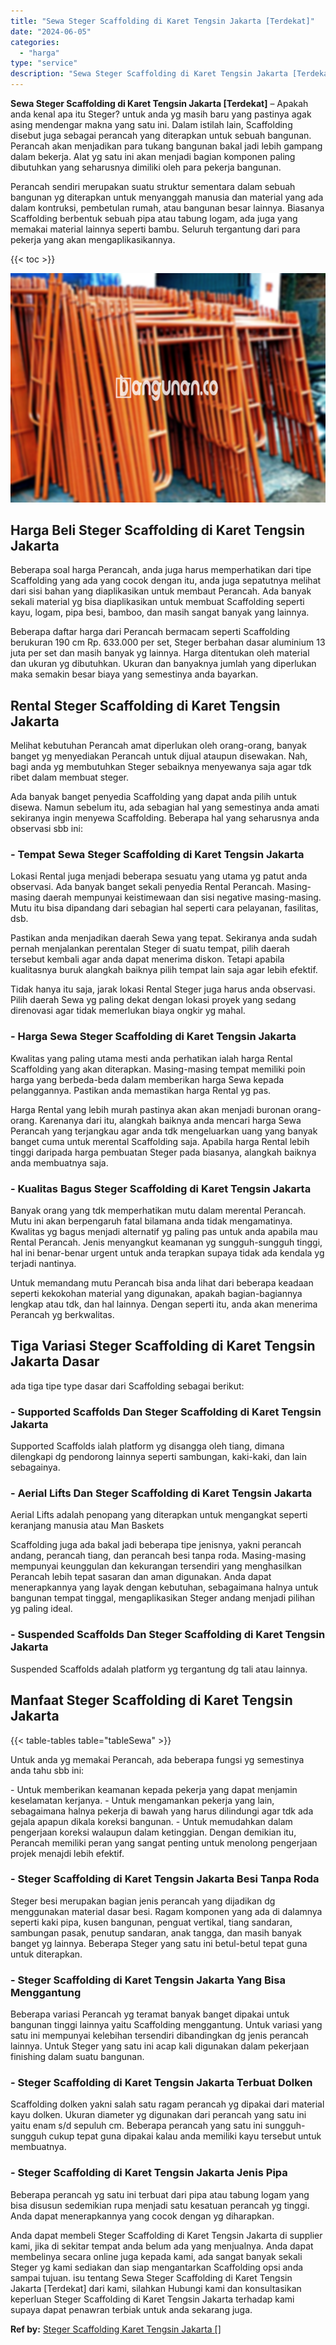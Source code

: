 ```yaml
---
title: "Sewa Steger Scaffolding di Karet Tengsin Jakarta [Terdekat]"
date: "2024-06-05"
categories: 
  - "harga"
type: "service"
description: "Sewa Steger Scaffolding di Karet Tengsin Jakarta [Terdekat]. Anda dapat membeli Steger Scaffolding di Karet Tengsin Jakarta di supplier kami, jika di sekitar..."
---
```


**Sewa Steger Scaffolding di Karet Tengsin Jakarta \[Terdekat\]** – Apakah anda kenal apa itu Steger? untuk anda yg masih baru yang pastinya agak asing mendengar makna yang satu ini. Dalam istilah lain, Scaffolding disebut juga sebagai perancah yang diterapkan untuk sebuah bangunan. Perancah akan menjadikan para tukang bangunan bakal jadi lebih gampang dalam bekerja. Alat yg satu ini akan menjadi bagian komponen paling dibutuhkan yang seharusnya dimiliki oleh para pekerja bangunan.

Perancah sendiri merupakan suatu struktur sementara dalam sebuah bangunan yg diterapkan untuk menyanggah manusia dan material yang ada dalam kontruksi, pembetulan rumah, atau bangunan besar lainnya. Biasanya Scaffolding berbentuk sebuah pipa atau tabung logam, ada juga yang memakai material lainnya seperti bambu. Seluruh tergantung dari para pekerja yang akan mengaplikasikannya.

{{< toc >}}

![Sewa Steger Scaffolding di Karet Tengsin Jakarta [Terdekat]](/images/sewa-scaffolding-steger-06.png)

## Harga Beli Steger Scaffolding di Karet Tengsin Jakarta

Beberapa soal harga Perancah, anda juga harus memperhatikan dari tipe Scaffolding yang ada yang cocok dengan itu, anda juga sepatutnya melihat dari sisi bahan yang diaplikasikan untuk membaut Perancah. Ada banyak sekali material yg bisa diaplikasikan untuk membuat Scaffolding seperti kayu, logam, pipa besi, bamboo, dan masih sangat banyak yang lainnya.

Beberapa daftar harga dari Perancah bermacam seperti Scaffolding berukuran 190 cm Rp. 633.000 per set, Steger berbahan dasar aluminium 13 juta per set dan masih banyak yg lainnya. Harga ditentukan oleh material dan ukuran yg dibutuhkan. Ukuran dan banyaknya jumlah yang diperlukan maka semakin besar biaya yang semestinya anda bayarkan.

## Rental Steger Scaffolding di Karet Tengsin Jakarta

Melihat kebutuhan Perancah amat diperlukan oleh orang-orang, banyak banget yg menyediakan Perancah untuk dijual ataupun disewakan. Nah, bagi anda yg membutuhkan Steger sebaiknya menyewanya saja agar tdk ribet dalam membuat steger.

Ada banyak banget penyedia Scaffolding yang dapat anda pilih untuk disewa. Namun sebelum itu, ada sebagian hal yang semestinya anda amati sekiranya ingin menyewa Scaffolding. Beberapa hal yang seharusnya anda observasi sbb ini:

### \- Tempat Sewa Steger Scaffolding di Karet Tengsin Jakarta

Lokasi Rental juga menjadi beberapa sesuatu yang utama yg patut anda observasi. Ada banyak banget sekali penyedia Rental Perancah. Masing-masing daerah mempunyai keistimewaan dan sisi negative masing-masing. Mutu itu bisa dipandang dari sebagian hal seperti cara pelayanan, fasilitas, dsb.

Pastikan anda menjadikan daerah Sewa yang tepat. Sekiranya anda sudah pernah menjalankan perentalan Steger di suatu tempat, pilih daerah tersebut kembali agar anda dapat menerima diskon. Tetapi apabila kualitasnya buruk alangkah baiknya pilih tempat lain saja agar lebih efektif.

Tidak hanya itu saja, jarak lokasi Rental Steger juga harus anda observasi. Pilih daerah Sewa yg paling dekat dengan lokasi proyek yang sedang direnovasi agar tidak memerlukan biaya ongkir yg mahal.

### \- Harga Sewa Steger Scaffolding di Karet Tengsin Jakarta

Kwalitas yang paling utama mesti anda perhatikan ialah harga Rental Scaffolding yang akan diterapkan. Masing-masing tempat memiliki poin harga yang berbeda-beda dalam memberikan harga Sewa kepada pelanggannya. Pastikan anda memastikan harga Rental yg pas.

Harga Rental yang lebih murah pastinya akan akan menjadi buronan orang-orang. Karenanya dari itu, alangkah baiknya anda mencari harga Sewa Perancah yang terjangkau agar anda tdk mengeluarkan uang yang banyak banget cuma untuk merental Scaffolding saja. Apabila harga Rental lebih tinggi daripada harga pembuatan Steger pada biasanya, alangkah baiknya anda membuatnya saja.

### \- Kualitas Bagus Steger Scaffolding di Karet Tengsin Jakarta

Banyak orang yang tdk memperhatikan mutu dalam merental Perancah. Mutu ini akan berpengaruh fatal bilamana anda tidak mengamatinya. Kwalitas yg bagus menjadi alternatif yg paling pas untuk anda apabila mau Rental Perancah. Jenis menyangkut keamanan yg sungguh-sungguh tinggi, hal ini benar-benar urgent untuk anda terapkan supaya tidak ada kendala yg terjadi nantinya.

Untuk memandang mutu Perancah bisa anda lihat dari beberapa keadaan seperti kekokohan material yang digunakan, apakah bagian-bagiannya lengkap atau tdk, dan hal lainnya. Dengan seperti itu, anda akan menerima Perancah yg berkwalitas.

## Tiga Variasi Steger Scaffolding di Karet Tengsin Jakarta Dasar

ada tiga tipe type dasar dari Scaffolding sebagai berikut:

### \- Supported Scaffolds Dan Steger Scaffolding di Karet Tengsin Jakarta

Supported Scaffolds ialah platform yg disangga oleh tiang, dimana dilengkapi dg pendorong lainnya seperti sambungan, kaki-kaki, dan lain sebagainya.

### \- Aerial Lifts Dan Steger Scaffolding di Karet Tengsin Jakarta

Aerial Lifts adalah penopang yang diterapkan untuk mengangkat seperti keranjang manusia atau Man Baskets

Scaffolding juga ada bakal jadi beberapa tipe jenisnya, yakni perancah andang, perancah tiang, dan perancah besi tanpa roda. Masing-masing mempunyai keunggulan dan kekurangan tersendiri yang menghasilkan Perancah lebih tepat sasaran dan aman digunakan. Anda dapat menerapkannya yang layak dengan kebutuhan, sebagaimana halnya untuk bangunan tempat tinggal, mengaplikasikan Steger andang menjadi pilihan yg paling ideal.

### \- Suspended Scaffolds Dan Steger Scaffolding di Karet Tengsin Jakarta

Suspended Scaffolds adalah platform yg tergantung dg tali atau lainnya.

## Manfaat Steger Scaffolding di Karet Tengsin Jakarta

{{< table-tables table="tableSewa" >}}

Untuk anda yg memakai Perancah, ada beberapa fungsi yg semestinya anda tahu sbb ini:

\- Untuk memberikan keamanan kepada pekerja yang dapat menjamin keselamatan kerjanya. - Untuk mengamankan pekerja yang lain, sebagaimana halnya pekerja di bawah yang harus dilindungi agar tdk ada gejala apapun dikala koreksi bangunan. - Untuk memudahkan dalam pengerjaan koreksi walaupun dalam ketinggian. Dengan demikian itu, Perancah memiliki peran yang sangat penting untuk menolong pengerjaan projek menajdi lebih efektif.

### \- Steger Scaffolding di Karet Tengsin Jakarta Besi Tanpa Roda

Steger besi merupakan bagian jenis perancah yang dijadikan dg menggunakan material dasar besi. Ragam komponen yang ada di dalamnya seperti kaki pipa, kusen bangunan, penguat vertikal, tiang sandaran, sambungan pasak, penutup sandaran, anak tangga, dan masih banyak banget yg lainnya. Beberapa Steger yang satu ini betul-betul tepat guna untuk diterapkan.

### \- Steger Scaffolding di Karet Tengsin Jakarta Yang Bisa Menggantung

Beberapa variasi Perancah yg teramat banyak banget dipakai untuk bangunan tinggi lainnya yaitu Scaffolding menggantung. Untuk variasi yang satu ini mempunyai kelebihan tersendiri dibandingkan dg jenis perancah lainnya. Untuk Steger yang satu ini acap kali digunakan dalam pekerjaan finishing dalam suatu bangunan.

### \- Steger Scaffolding di Karet Tengsin Jakarta Terbuat Dolken

Scaffolding dolken yakni salah satu ragam perancah yg dipakai dari material kayu dolken. Ukuran diameter yg digunakan dari perancah yang satu ini yaitu enam s/d sepuluh cm. Beberapa perancah yang satu ini sungguh-sungguh cukup tepat guna dipakai kalau anda memiliki kayu tersebut untuk membuatnya.

### \- Steger Scaffolding di Karet Tengsin Jakarta Jenis Pipa

Beberapa perancah yg satu ini terbuat dari pipa atau tabung logam yang bisa disusun sedemikian rupa menjadi satu kesatuan perancah yg tinggi. Anda dapat menerapkannya yang cocok dengan yg diharapkan.

Anda dapat membeli Steger Scaffolding di Karet Tengsin Jakarta di supplier kami, jika di sekitar tempat anda belum ada yang menjualnya. Anda dapat membelinya secara online juga kepada kami, ada sangat banyak sekali Steger yg kami sediakan dan siap mengantarkan Scaffolding opsi anda sampai tujuan. isu tentang Sewa Steger Scaffolding di Karet Tengsin Jakarta \[Terdekat\] dari kami, silahkan Hubungi kami dan konsultasikan keperluan Steger Scaffolding di Karet Tengsin Jakarta terhadap kami supaya dapat penawran terbiak untuk anda sekarang juga.

**Ref by:** [Steger Scaffolding Karet Tengsin Jakarta []](https://id.wikipedia.org/wiki/Steger)
